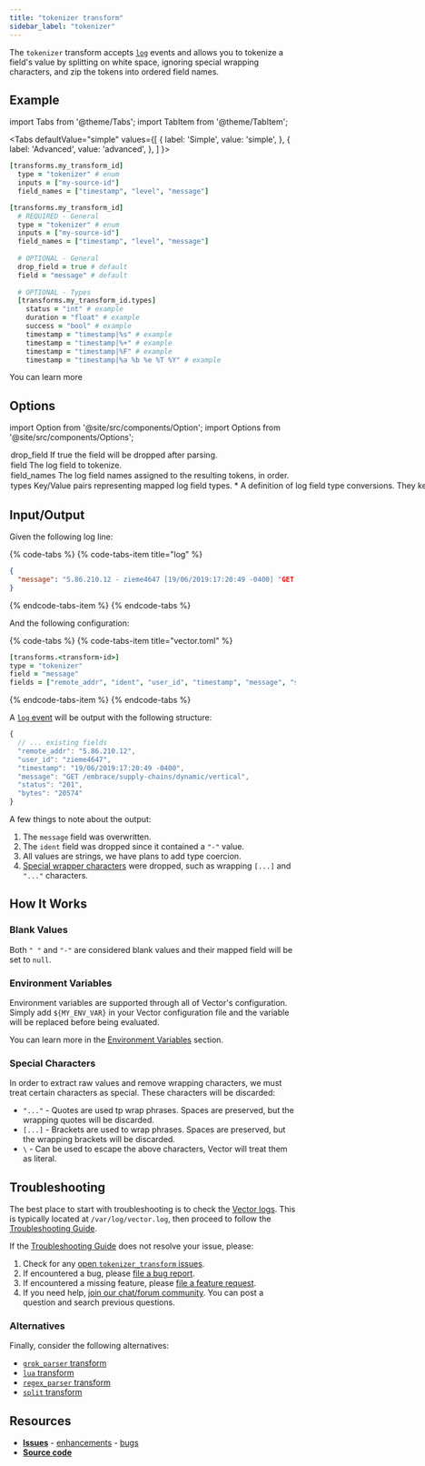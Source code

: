 ```yaml
---
title: "tokenizer transform" 
sidebar_label: "tokenizer"
---
```


The `tokenizer` transform accepts [`log`][docs.data-model.log] events and allows you to tokenize a field's value by splitting on white space, ignoring special wrapping characters, and zip the tokens into ordered field names.

## Example

import Tabs from '@theme/Tabs';
import TabItem from '@theme/TabItem';

<Tabs
  defaultValue="simple"
  values={[
    { label: 'Simple', value: 'simple', },
    { label: 'Advanced', value: 'advanced', },
  ]
}>
<TabItem value="simple">

```coffeescript
[transforms.my_transform_id]
  type = "tokenizer" # enum
  inputs = ["my-source-id"]
  field_names = ["timestamp", "level", "message"]
```

</TabItem>
<TabItem value="advanced">

```coffeescript
[transforms.my_transform_id]
  # REQUIRED - General
  type = "tokenizer" # enum
  inputs = ["my-source-id"]
  field_names = ["timestamp", "level", "message"]
  
  # OPTIONAL - General
  drop_field = true # default
  field = "message" # default
  
  # OPTIONAL - Types
  [transforms.my_transform_id.types]
    status = "int" # example
    duration = "float" # example
    success = "bool" # example
    timestamp = "timestamp|%s" # example
    timestamp = "timestamp|%+" # example
    timestamp = "timestamp|%F" # example
    timestamp = "timestamp|%a %b %e %T %Y" # example
```

</TabItem>

</Tabs>

You can learn more

## Options

import Option from '@site/src/components/Option';
import Options from '@site/src/components/Options';

<Options filters={true}>


<Option
  defaultValue={true}
  enumValues={null}
  examples={[true,false]}
  name={"drop_field"}
  nullable={false}
  path={null}
  relevantWhen={null}
  required={false}
  simple={false}
  type={"bool"}
  unit={null}>

### drop_field

If `true` the `field` will be dropped after parsing.


</Option>


<Option
  defaultValue={"message"}
  enumValues={null}
  examples={["message"]}
  name={"field"}
  nullable={false}
  path={null}
  relevantWhen={null}
  required={false}
  simple={false}
  type={"string"}
  unit={null}>

### field

The log field to tokenize.


</Option>


<Option
  defaultValue={null}
  enumValues={null}
  examples={[["timestamp","level","message"]]}
  name={"field_names"}
  nullable={false}
  path={null}
  relevantWhen={null}
  required={true}
  simple={true}
  type={"[string]"}
  unit={null}>

### field_names

The log field names assigned to the resulting tokens, in order.


</Option>


<Option
  defaultValue={null}
  enumValues={null}
  examples={[]}
  name={"types"}
  nullable={true}
  path={null}
  relevantWhen={null}
  required={false}
  simple={false}
  type={"table"}
  unit={null}>

### types

Key/Value pairs representing mapped log field types.

<Options filters={false}>


<Option
  defaultValue={null}
  enumValues={{"bool":"Coerces `\"true\"`/`/\"false\"`, `\"1\"`/`\"0\"`, and `\"t\"`/`\"f\"` values into boolean.","float":"Coerce to a 64 bit float.","int":"Coerce to a 64 bit integer.","string":"Coerce to a string.","timestamp":"Coerces to a Vector timestamp. [`strftime` specificiers][urls.strftime_specifiers] must be used to parse the string."}}
  examples={[{"name":"status","value":"int"},{"name":"duration","value":"float"},{"name":"success","value":"bool"},{"name":"timestamp","value":"timestamp|%s","comment":"unix"},{"name":"timestamp","value":"timestamp|%+","comment":"iso8601 (date and time)"},{"name":"timestamp","value":"timestamp|%F","comment":"iso8601 (date)"},{"name":"timestamp","value":"timestamp|%a %b %e %T %Y","comment":"custom strftime format"}]}
  name={"*"}
  nullable={false}
  path={"types"}
  relevantWhen={null}
  required={true}
  simple={true}
  type={"string"}
  unit={null}>

#### *

A definition of log field type conversions. They key is the log field name and the value is the type. [`strftime` specifiers][urls.strftime_specifiers] are supported for the `timestamp` type.


</Option>


</Options>

</Option>


</Options>

## Input/Output

Given the following log line:

{% code-tabs %}
{% code-tabs-item title="log" %}
```json
{
  "message": "5.86.210.12 - zieme4647 [19/06/2019:17:20:49 -0400] "GET /embrace/supply-chains/dynamic/vertical" 201 20574"
}
```
{% endcode-tabs-item %}
{% endcode-tabs %}

And the following configuration:

{% code-tabs %}
{% code-tabs-item title="vector.toml" %}
```coffeescript
[transforms.<transform-id>]
type = "tokenizer"
field = "message"
fields = ["remote_addr", "ident", "user_id", "timestamp", "message", "status", "bytes"]
```
{% endcode-tabs-item %}
{% endcode-tabs %}

A [`log` event][docs.data-model.log] will be output with the following structure:

```javascript
{
  // ... existing fields
  "remote_addr": "5.86.210.12",
  "user_id": "zieme4647",
  "timestamp": "19/06/2019:17:20:49 -0400",
  "message": "GET /embrace/supply-chains/dynamic/vertical",
  "status": "201",
  "bytes": "20574"
}
```

A few things to note about the output:

1. The `message` field was overwritten.
2. The `ident` field was dropped since it contained a `"-"` value.
3. All values are strings, we have plans to add type coercion.
4. [Special wrapper characters](#special-characters) were dropped, such as
   wrapping `[...]` and `"..."` characters.


## How It Works

### Blank Values

Both `" "` and `"-"` are considered blank values and their mapped field will
be set to `null`.

### Environment Variables

Environment variables are supported through all of Vector's configuration.
Simply add `${MY_ENV_VAR}` in your Vector configuration file and the variable
will be replaced before being evaluated.

You can learn more in the [Environment Variables][docs.configuration#environment-variables]
section.

### Special Characters

In order to extract raw values and remove wrapping characters, we must treat
certain characters as special. These characters will be discarded:

* `"..."` - Quotes are used tp wrap phrases. Spaces are preserved, but the wrapping quotes will be discarded.
* `[...]` - Brackets are used to wrap phrases. Spaces are preserved, but the wrapping brackets will be discarded.
* `\` - Can be used to escape the above characters, Vector will treat them as literal.

## Troubleshooting

The best place to start with troubleshooting is to check the
[Vector logs][docs.monitoring#logs]. This is typically located at
`/var/log/vector.log`, then proceed to follow the
[Troubleshooting Guide][docs.troubleshooting].

If the [Troubleshooting Guide][docs.troubleshooting] does not resolve your
issue, please:

1. Check for any [open `tokenizer_transform` issues][urls.tokenizer_transform_issues].
2. If encountered a bug, please [file a bug report][urls.new_tokenizer_transform_bug].
3. If encountered a missing feature, please [file a feature request][urls.new_tokenizer_transform_enhancement].
4. If you need help, [join our chat/forum community][urls.vector_chat]. You can post a question and search previous questions.


### Alternatives

Finally, consider the following alternatives:

* [`grok_parser` transform][docs.transforms.grok_parser]
* [`lua` transform][docs.transforms.lua]
* [`regex_parser` transform][docs.transforms.regex_parser]
* [`split` transform][docs.transforms.split]

## Resources

* [**Issues**][urls.tokenizer_transform_issues] - [enhancements][urls.tokenizer_transform_enhancements] - [bugs][urls.tokenizer_transform_bugs]
* [**Source code**][urls.tokenizer_transform_source]


[docs.configuration#environment-variables]: ../../../usage/configuration#environment-variables
[docs.data-model.log]: ../../../about/data-model/log.md
[docs.monitoring#logs]: ../../../usage/administration/monitoring.md#logs
[docs.transforms.grok_parser]: ../../../usage/configuration/transforms/grok_parser.md
[docs.transforms.lua]: ../../../usage/configuration/transforms/lua.md
[docs.transforms.regex_parser]: ../../../usage/configuration/transforms/regex_parser.md
[docs.transforms.split]: ../../../usage/configuration/transforms/split.md
[docs.troubleshooting]: ../../../usage/guides/troubleshooting.md
[urls.new_tokenizer_transform_bug]: https://github.com/timberio/vector/issues/new?labels=transform%3A+tokenizer&labels=Type%3A+bug
[urls.new_tokenizer_transform_enhancement]: https://github.com/timberio/vector/issues/new?labels=transform%3A+tokenizer&labels=Type%3A+enhancement
[urls.strftime_specifiers]: https://docs.rs/chrono/0.3.1/chrono/format/strftime/index.html
[urls.tokenizer_transform_bugs]: https://github.com/timberio/vector/issues?q=is%3Aopen+is%3Aissue+label%3A%22transform%3A+tokenizer%22+label%3A%22Type%3A+bug%22
[urls.tokenizer_transform_enhancements]: https://github.com/timberio/vector/issues?q=is%3Aopen+is%3Aissue+label%3A%22transform%3A+tokenizer%22+label%3A%22Type%3A+enhancement%22
[urls.tokenizer_transform_issues]: https://github.com/timberio/vector/issues?q=is%3Aopen+is%3Aissue+label%3A%22transform%3A+tokenizer%22
[urls.tokenizer_transform_source]: https://github.com/timberio/vector/tree/master/src/transforms/tokenizer.rs
[urls.vector_chat]: https://chat.vector.dev
